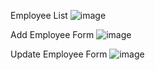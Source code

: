 Employee List
![image](https://github.com/Yashghadge/Angular-Material-Springboot-MySQL-Crud/assets/118511657/75a05fe5-2868-4598-a3e5-1498fe9f5b85)

Add Employee Form
![image](https://github.com/Yashghadge/Angular-Material-Springboot-MySQL-Crud/assets/118511657/05e96f92-e70d-4906-bdb0-933e6dbcb11c)

Update Employee Form
![image](https://github.com/Yashghadge/Angular-Material-Springboot-MySQL-Crud/assets/118511657/b7a1bbcc-2af1-49ad-89b4-f9d55c309938)

